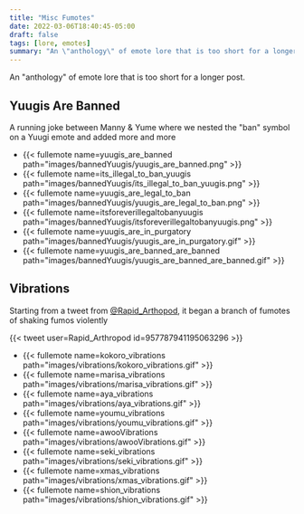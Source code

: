 ```yaml
---
title: "Misc Fumotes"
date: 2022-03-06T18:40:45-05:00
draft: false
tags: [lore, emotes]
summary: "An \"anthology\" of emote lore that is too short for a longer post"
---
```


An "anthology" of emote lore that is too short for a longer post.

## Yuugis Are Banned
A running joke between Manny & Yume where we nested the "ban" symbol on a Yuugi emote and added more and more

- {{< fullemote name=yuugis_are_banned path="images/bannedYuugis/yuugis_are_banned.png" >}}
- {{< fullemote name=its_illegal_to_ban_yuugis path="images/bannedYuugis/its_illegal_to_ban_yuugis.png" >}}
- {{< fullemote name=yuugis_are_legal_to_ban path="images/bannedYuugis/yuugis_are_legal_to_ban.png" >}}
- {{< fullemote name=itsforeverillegaltobanyuugis path="images/bannedYuugis/itsforeverillegaltobanyuugis.png" >}}
- {{< fullemote name=yuugis_are_in_purgatory path="images/bannedYuugis/yuugis_are_in_purgatory.gif" >}}
- {{< fullemote name=yuugis_are_banned_are_banned path="images/bannedYuugis/yuugis_are_banned_are_banned.gif" >}}


## Vibrations
Starting from a tweet from [@Rapid_Arthopod](https://twitter.com/Rapid_Arthropod), it began a branch of fumotes of shaking fumos violently

{{< tweet user=Rapid_Arthropod id=957787941195063296 >}}

- {{< fullemote name=kokoro_vibrations path="images/vibrations/kokoro_vibrations.gif" >}}
- {{< fullemote name=marisa_vibrations path="images/vibrations/marisa_vibrations.gif" >}}
- {{< fullemote name=aya_vibrations path="images/vibrations/aya_vibrations.gif" >}}
- {{< fullemote name=youmu_vibrations path="images/vibrations/youmu_vibrations.gif" >}}
- {{< fullemote name=awooVibrations path="images/vibrations/awooVibrations.gif" >}}
- {{< fullemote name=seki_vibrations path="images/vibrations/seki_vibrations.gif" >}}
- {{< fullemote name=xmas_vibrations path="images/vibrations/xmas_vibrations.gif" >}}
- {{< fullemote name=shion_vibrations path="images/vibrations/shion_vibrations.gif" >}}